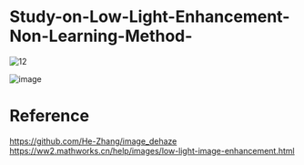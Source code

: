 # Study-on-Low-Light-Enhancement-Non-Learning-Method-


![12](https://user-images.githubusercontent.com/108604868/200993404-d6943fd1-2d99-450c-b091-b4d74d094056.jpg)

![image](https://user-images.githubusercontent.com/108604868/200993387-aae4099a-8fb6-4622-9860-b200a679d380.png)



# Reference
https://github.com/He-Zhang/image_dehaze
https://ww2.mathworks.cn/help/images/low-light-image-enhancement.html
